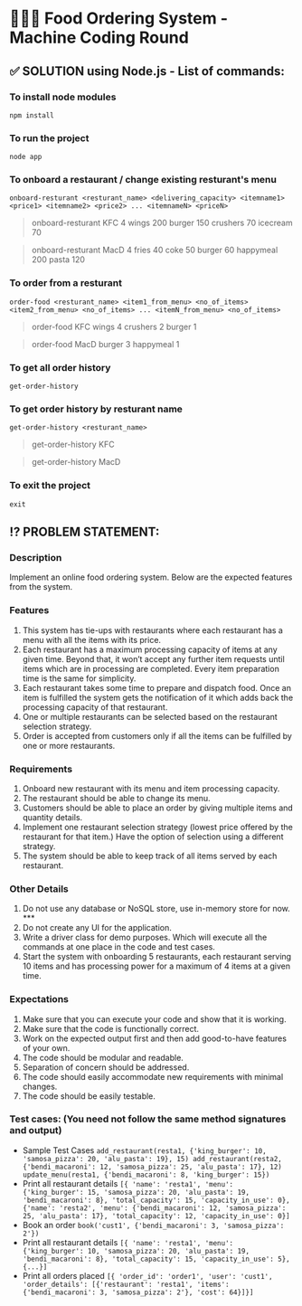 # 👨🏻‍💻 Food Ordering System - Machine Coding Round

## ✅ SOLUTION using Node.js - List of commands:

### To install node modules
`npm install`
### To run the project
`node app`
### To onboard a restaurant / change existing resturant's menu
`onboard-resturant <resturant_name> <delivering_capacity> <itemname1> <price1> <itemname2> <price2> ... <itemnameN> <priceN>`
> onboard-resturant KFC 4 wings 200 burger 150 crushers 70 icecream 70

> onboard-resturant MacD 4 fries 40 coke 50 burger 60 happymeal 200 pasta 120
### To order from a resturant
`order-food <resturant_name> <item1_from_menu> <no_of_items> <item2_from_menu> <no_of_items> ... <itemN_from_menu> <no_of_items>`
> order-food KFC wings 4 crushers 2 burger 1

> order-food MacD burger 3 happymeal 1
### To get all order history
`get-order-history`
### To get order history by resturant name
`get-order-history <resturant_name>`
> get-order-history KFC

> get-order-history MacD
### To exit the project
`exit`

## ⁉️ PROBLEM STATEMENT:

### Description
Implement an online food ordering system. Below are the expected features from the system.
### Features
1. This system has tie-ups with restaurants where each restaurant has a menu with all the items with its price.
2. Each restaurant has a maximum processing capacity of items at any given time. Beyond that, it won’t accept any further item requests until items which are in processing are completed. Every item preparation time is the same for simplicity.
3. Each restaurant takes some time to prepare and dispatch food. Once an item is fulfilled the system gets the notification of it which adds back the processing capacity of that restaurant.
4. One or multiple restaurants can be selected based on the restaurant selection strategy.
5. Order is accepted from customers only if all the items can be fulfilled by one or more restaurants.
### Requirements
1. Onboard new restaurant with its menu and item processing capacity.
2. The restaurant should be able to change its menu.
3. Customers should be able to place an order by giving multiple items and quantity details.
4. Implement one restaurant selection strategy (lowest price offered by the restaurant for that item.) Have the option of selection using a different strategy.
5. The system should be able to keep track of all items served by each restaurant.
### Other Details
1. Do not use any database or NoSQL store, use in-memory store for now. ***
2. Do not create any UI for the application.
3. Write a driver class for demo purposes. Which will execute all the commands at one place in the code and test cases.
4. Start the system with onboarding 5 restaurants, each restaurant serving 10 items and has processing power for a maximum of 4 items at a given time.
### Expectations
1. Make sure that you can execute your code and show that it is working.
2. Make sure that the code is functionally correct.
3. Work on the expected output first and then add good-to-have features of your own.
4. The code should be modular and readable.
5. Separation of concern should be addressed.
6. The code should easily accommodate new requirements with minimal changes.
7. The code should be easily testable.
### Test cases: (You need not follow the same method signatures and output)
- Sample Test Cases
`add_restaurant(resta1, {'king_burger': 10, 'samosa_pizza': 20, 'alu_pasta': 19}, 15)
add_restaurant(resta2, {'bendi_macaroni': 12, 'samosa_pizza': 25, 'alu_pasta': 17}, 12)
update_menu(resta1, {'bendi_macaroni': 8, 'king_burger': 15})`
- Print all restaurant details
`[{ 'name': 'resta1', 'menu': {'king_burger': 15, 'samosa_pizza': 20, 'alu_pasta': 19, 'bendi_macaroni': 8}, 'total_capacity': 15, 'capacity_in_use': 0},
{'name': 'resta2', 'menu': {'bendi_macaroni': 12, 'samosa_pizza': 25, 'alu_pasta': 17}, 'total_capacity': 12, 'capacity_in_use': 0}]`
- Book an order
`book('cust1', {'bendi_macaroni': 3, 'samosa_pizza': 2'})`
- Print all restaurant details
`[{ 'name': 'resta1', 'menu': {'king_burger': 10, 'samosa_pizza': 20, 'alu_pasta': 19, 'bendi_macaroni': 8}, 'total_capacity': 15, 'capacity_in_use': 5}, {...}]`
- Print all orders placed
`[{ 'order_id': 'order1', 'user': 'cust1', 'order_details': [{'restaurant': 'resta1', 'items': {'bendi_macaroni': 3, 'samosa_pizza': 2'}, 'cost': 64}]}]`
